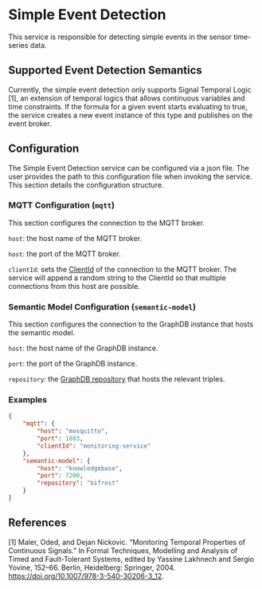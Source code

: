 # Simple Event Detection

This service is responsible for detecting simple events in the sensor time-series data.

## Supported Event Detection Semantics

Currently, the simple event detection only supports Signal Temporal Logic [1], an extension of temporal logics that allows continuous variables and time constraints. If the formula for a given event starts evaluating to true, the service creates a new event instance of this type and publishes on the event broker.

## Configuration

The Simple Event Detection service can be configured via a json file. The user provides the path to this configuration file when invoking the service. This section details the configuration structure.

### MQTT Configuration (`mqtt`)

This section configures the connection to the MQTT broker.

`host`: the host name of the MQTT broker.

`host`: the port of the MQTT broker.

`clientId`: sets the [ClientId](https://www.hivemq.com/blog/mqtt-essentials-part-3-client-broker-connection-establishment/#heading-what-is-client-id-in-connect-mqtt-packet) of the connection to the MQTT broker. The service will append a random string to the ClientId so that multiple connections from this host are possible.

### Semantic Model Configuration (`semantic-model`)

This section configures the connection to the GraphDB instance that hosts the semantic model.

`host`: the host name of the GraphDB instance.

`port`: the port of the GraphDB instance.

`repository`: the [GraphDB repository](https://graphdb.ontotext.com/documentation/10.7/repositories-overview.html) that hosts the relevant triples.

### Examples

```json
{
    "mqtt": {
        "host": "mosquitto",
        "port": 1883,
        "clientId": "monitoring-service"
    },
    "semantic-model": {
        "host": "knowledgebase",
        "port": 7200,
        "repository": "bifrost"
    }
}
```

## References

[1] Maler, Oded, and Dejan Nickovic. “Monitoring Temporal Properties of Continuous Signals.” In Formal Techniques, Modelling and Analysis of Timed and Fault-Tolerant Systems, edited by Yassine Lakhnech and Sergio Yovine, 152–66. Berlin, Heidelberg: Springer, 2004. https://doi.org/10.1007/978-3-540-30206-3_12.

